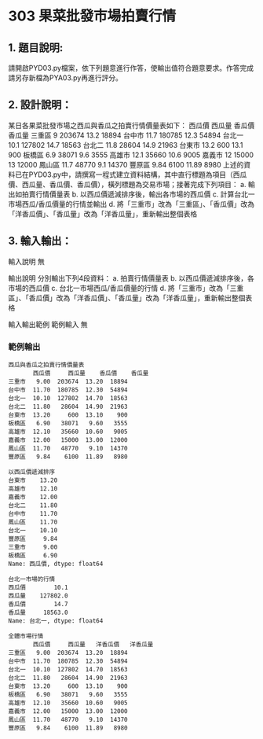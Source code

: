 #  303 果菜批發市場拍賣行情
## 1. 題目說明:
請開啟PYD03.py檔案，依下列題意進行作答，使輸出值符合題意要求。作答完成請另存新檔為PYA03.py再進行評分。

## 2. 設計說明：
某日各果菜批發市場之西瓜與香瓜之拍賣行情價量表如下：
西瓜價	西瓜量	香瓜價	香瓜量
三重區	9	203674	13.2	18894
台中市	11.7	180785	12.3	54894
台北一	10.1	127802	14.7	18563
台北二	11.8	28604	14.9	21963
台東市	13.2	600	13.1	900
板橋區	6.9	38071	9.6	3555
高雄市	12.1	35660	10.6	9005
嘉義市	12	15000	13	12000
鳳山區	11.7	48770	9.1	14370
豐原區	9.84	6100	11.89	8980
上述的資料已在PYD03.py中，請撰寫一程式建立資料結構，其中直行標題為項目（西瓜價、西瓜量、香瓜價、香瓜價），橫列標題為交易市場；接著完成下列項目：
a. 輸出如拍賣行情價量表
b. 以西瓜價遞減排序後，輸出各市場的西瓜價
c. 計算台北一市場西瓜/香瓜價量的行情並輸出
d. 將「三重市」改為「三重區」、「香瓜價」改為「洋香瓜價」、「香瓜量」改為「洋香瓜量」，重新輸出整個表格
## 3. 輸入輸出：
輸入說明
無

輸出說明
分別輸出下列4段資料：
a. 拍賣行情價量表
b. 以西瓜價遞減排序後，各市場的西瓜價
c. 台北一市場西瓜/香瓜價量的行情
d. 將「三重市」改為「三重區」、「香瓜價」改為「洋香瓜價」、「香瓜量」改為「洋香瓜量」，重新輸出整個表格

輸入輸出範例
範例輸入
無

### 範例輸出
```
西瓜與香瓜之拍賣行情價量表
       西瓜價     西瓜量    香瓜價    香瓜量
三重市   9.00  203674  13.20  18894
台中市  11.70  180785  12.30  54894
台北一  10.10  127802  14.70  18563
台北二  11.80   28604  14.90  21963
台東市  13.20     600  13.10    900
板橋區   6.90   38071   9.60   3555
高雄市  12.10   35660  10.60   9005
嘉義市  12.00   15000  13.00  12000
鳳山區  11.70   48770   9.10  14370
豐原區   9.84    6100  11.89   8980

以西瓜價遞減排序
台東市    13.20
高雄市    12.10
嘉義市    12.00
台北二    11.80
台中市    11.70
鳳山區    11.70
台北一    10.10
豐原區     9.84
三重市     9.00
板橋區     6.90
Name: 西瓜價, dtype: float64

台北一市場的行情
西瓜價        10.1
西瓜量    127802.0
香瓜價        14.7
香瓜量     18563.0
Name: 台北一, dtype: float64

全體市場行情
       西瓜價     西瓜量   洋香瓜價   洋香瓜量
三重區   9.00  203674  13.20  18894
台中市  11.70  180785  12.30  54894
台北一  10.10  127802  14.70  18563
台北二  11.80   28604  14.90  21963
台東市  13.20     600  13.10    900
板橋區   6.90   38071   9.60   3555
高雄市  12.10   35660  10.60   9005
嘉義市  12.00   15000  13.00  12000
鳳山區  11.70   48770   9.10  14370
豐原區   9.84    6100  11.89   8980
```
